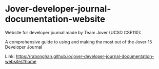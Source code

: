 # Jover-developer-journal-documentation-website
Website for developer journal made by Team Jover (UCSD CSE110): 

A comprehensive guide to using and making the most out of the Jover 15 Developer Journal

Link: https://rabonghan.github.io/jover-developer-journal-documentation-website/#home